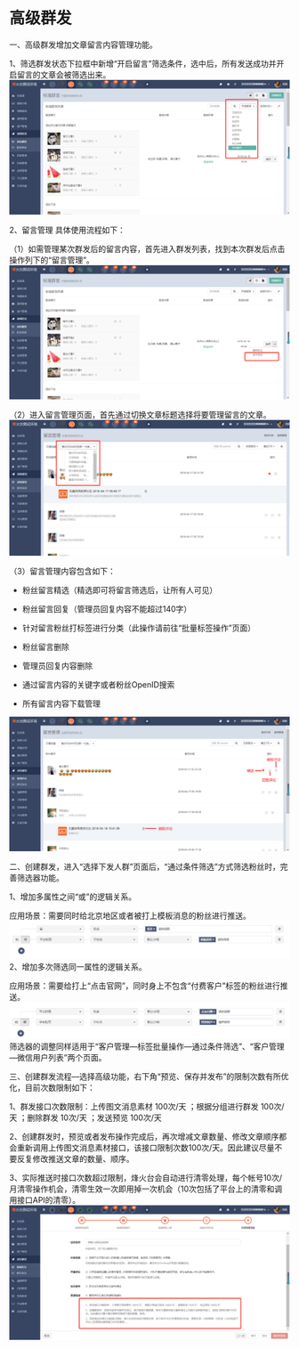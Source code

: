 # 高级群发

一、高级群发增加文章留言内容管理功能。

1、筛选群发状态下拉框中新增“开启留言”筛选条件，选中后，所有发送成功并开启留言的文章会被筛选出来。![](/assets/1524017567%281%29.jpg)

2、留言管理  具体使用流程如下：

（1）如需管理某次群发后的留言内容，首先进入群发列表，找到本次群发后点击操作列下的“留言管理”。![](/assets/1524017756%281%29.jpg)

（2）进入留言管理页面，首先通过切换文章标题选择将要管理留言的文章。![](/assets/1524018081%281%29.jpg)

（3）留言管理内容包含如下：

* 粉丝留言精选（精选即可将留言筛选后，让所有人可见）

* 粉丝留言回复（管理员回复内容不能超过140字）

* 针对留言粉丝打标签进行分类（此操作请前往“批量标签操作”页面）

* 粉丝留言删除

* 管理员回复内容删除

* 通过留言内容的关键字或者粉丝OpenID搜索

* 所有留言内容下载管理

![](/assets/1524019311%281%29.jpg)

二、创建群发，进入“选择下发人群”页面后，“通过条件筛选”方式筛选粉丝时，完善筛选器功能。

1、增加多属性之间“或”的逻辑关系。

应用场景：需要同时给北京地区或者被打上模板消息的粉丝进行推送。![](/assets/1524037536%281%29.jpg)2、增加多次筛选同一属性的逻辑关系。

应用场景：需要给打上“点击官网”，同时身上不包含“付费客户”标签的粉丝进行推送。![](/assets/1524037862%281%29.jpg)筛选器的调整同样适用于“客户管理—标签批量操作—通过条件筛选”、“客户管理—微信用户列表”两个页面。



三、创建群发流程—选择高级功能，右下角“预览、保存并发布”的限制次数有所优化，目前次数限制如下：

1、群发接口次数限制：上传图文消息素材 100次/天 ；根据分组进行群发 100次/天 ；删除群发 10次/天 ；发送预览 100次/天

2、创建群发时，预览或者发布操作完成后，再次增减文章数量、修改文章顺序都会重新调用上传图文消息素材接口，该接口限制次数100次/天。因此建议尽量不要反复修改推送文章的数量、顺序。

3、实际推送时接口次数超过限制，烽火台会自动进行清零处理，每个帐号10次/月清零操作机会，清零生效一次即用掉一次机会（10次包括了平台上的清零和调用接口API的清零）。![](/assets/1524038301.jpg)

